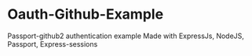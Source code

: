 # Oauth-Github-Example
Passport-github2 authentication example Made with ExpressJs, NodeJS, Passport, Express-sessions
